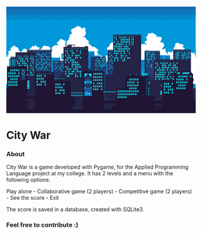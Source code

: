 ![alt text](https://github.com/tai-diasl/CityWar/blob/master/asset/MenuBg.png)
# City War

### About
City War is a game developed with Pygame, for the Applied Programming Language project at my college.
It has 2 levels and a menu with the following options:

Play alone - 
Collaborative game (2 players) - 
Competitive game (2 players) - 
See the score - 
Exit

The score is saved in a database, created with SQLite3.

### Feel free to contribute :)
